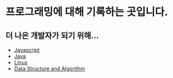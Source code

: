 # 프로그래밍에 대해 기록하는 곳입니다.

## 더 나은 개발자가 되기 위해...

- [Javascript](/javascript/introduction.md)
- [Java](/java/introduction.md)
- [Linux](/linux/introduction.md)
- [Data Structure and Algorithm](/dataStructure_and_algorithm/introduction.md)